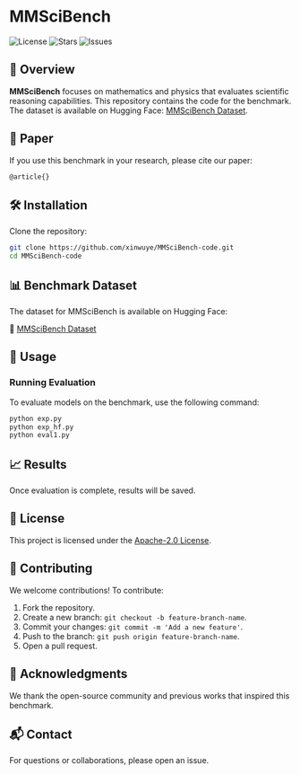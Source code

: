 # MMSciBench

![License](https://img.shields.io/github/license/xinwuye/MMSciBench-code)
![Stars](https://img.shields.io/github/stars/xinwuye/MMSciBench-code?style=social)
![Issues](https://img.shields.io/github/issues/xinwuye/MMSciBench-code)

## 📌 Overview

**MMSciBench** focuses on mathematics and physics that evaluates scientific reasoning capabilities. This repository contains the code for the benchmark. The dataset is available on Hugging Face: [MMSciBench Dataset](https://huggingface.co/datasets/XinwuYe/MMSciBench).

## 📖 Paper
If you use this benchmark in your research, please cite our paper:

```
@article{}
```

## 🛠 Installation

Clone the repository:

```bash
git clone https://github.com/xinwuye/MMSciBench-code.git
cd MMSciBench-code
```

## 📊 Benchmark Dataset
The dataset for MMSciBench is available on Hugging Face:

🔗 [MMSciBench Dataset](https://huggingface.co/datasets/XinwuYe/MMSciBench)

## 🚀 Usage

### Running Evaluation
To evaluate models on the benchmark, use the following command:

```bash
python exp.py
python exp_hf.py
python eval1.py
```

## 📈 Results
Once evaluation is complete, results will be saved.

## 📜 License
This project is licensed under the [Apache-2.0 License](LICENSE).

## 🤝 Contributing
We welcome contributions! To contribute:
1. Fork the repository.
2. Create a new branch: `git checkout -b feature-branch-name`.
3. Commit your changes: `git commit -m 'Add a new feature'`.
4. Push to the branch: `git push origin feature-branch-name`.
5. Open a pull request.

## 🔗 Acknowledgments
We thank the open-source community and previous works that inspired this benchmark.

## 📬 Contact
For questions or collaborations, please open an issue.
